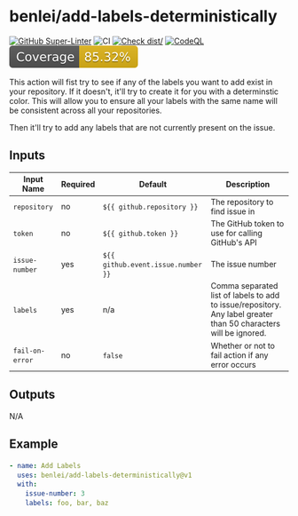 # benlei/add-labels-deterministically

[![GitHub Super-Linter](https://github.com/benlei/add-labels-deterministically/actions/workflows/linter.yml/badge.svg)](https://github.com/super-linter/super-linter)
![CI](https://github.com/benlei/add-labels-deterministically/actions/workflows/ci.yml/badge.svg)
[![Check dist/](https://github.com/benlei/add-labels-deterministically/actions/workflows/check-dist.yml/badge.svg)](https://github.com/benlei/add-labels-deterministically/actions/workflows/check-dist.yml)
[![CodeQL](https://github.com/benlei/add-labels-deterministically/actions/workflows/codeql-analysis.yml/badge.svg)](https://github.com/benlei/add-labels-deterministically/actions/workflows/codeql-analysis.yml)
[![Coverage](./badges/coverage.svg)](./badges/coverage.svg)

This action will fist try to see if any of the labels you want to add exist in
your repository. If it doesn't, it'll try to create it for you with a
determinstic color. This will allow you to ensure all your labels with the same
name will be consistent across all your repositories.

Then it'll try to add any labels that are not currently present on the issue.

## Inputs

<!-- markdownlint-disable MD013 -->

| Input Name      | Required | Default                            | Description                                                                                                      |
| --------------- | -------- | ---------------------------------- | ---------------------------------------------------------------------------------------------------------------- |
| `repository`    | no       | `${{ github.repository }}`         | The repository to find issue in                                                                                  |
| `token`         | no       | `${{ github.token }}`              | The GitHub token to use for calling GitHub's API                                                                 |
| `issue-number`  | yes      | `${{ github.event.issue.number }}` | The issue number                                                                                                 |
| `labels`        | yes      | n/a                                | Comma separated list of labels to add to issue/repository. Any label greater than 50 characters will be ignored. |
| `fail-on-error` | no       | `false`                            | Whether or not to fail action if any error occurs                                                                |

<!-- markdownlint-enable MD013 -->

## Outputs

N/A

## Example

```yaml
- name: Add Labels
  uses: benlei/add-labels-deterministically@v1
  with:
    issue-number: 3
    labels: foo, bar, baz
```
